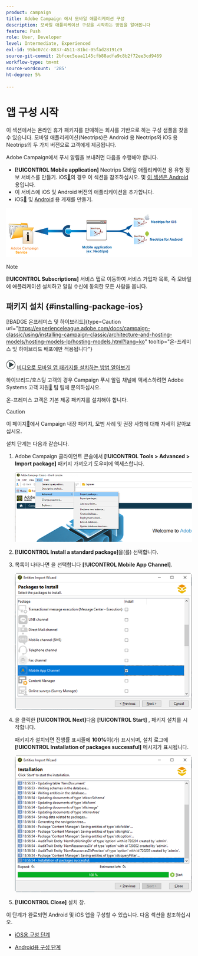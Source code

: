 ```yaml
---
product: campaign
title: Adobe Campaign 에서 모바일 애플리케이션 구성
description: 모바일 애플리케이션 구성을 시작하는 방법을 알아봅니다
feature: Push
role: User, Developer
level: Intermediate, Experienced
exl-id: 95bc07cc-8837-4511-81bc-05fad28191c9
source-git-commit: 2bfcec5eaa1145cfb88adfa9c8b2f72ee3cd9469
workflow-type: tm+mt
source-wordcount: '285'
ht-degree: 5%

---
```


# 앱 구성 시작



이 섹션에서는 온라인 휴가 패키지를 판매하는 회사를 기반으로 하는 구성 샘플을 찾을 수 있습니다. 모바일 애플리케이션(Neotrips)은 Android 용 Neotrips와 iOS 용 Neotrips의 두 가지 버전으로 고객에게 제공됩니다.

Adobe Campaign에서 푸시 알림을 보내려면 다음을 수행해야 합니다.

* **[!UICONTROL Mobile application]** Neotrips 모바일 애플리케이션 용 유형 정보 서비스를 만들기. iOS[&#128279;](configuring-the-mobile-application.md#configuring-ios-service)의 경우 이 섹션을 참조하십시오. 및 [이 섹션은 Android](configuring-the-mobile-application-android.md#configuring-android-service) 용입니다.
* 이 서비스에 iOS 및 Android 버전의 애플리케이션을 추가합니다.
* iOS[&#128279;](create-notifications-ios.md) 및 [Android](create-notifications-android.md) 용 게재를 만들기.

![](assets/nmac_service_diagram.png)

>[!NOTE]
>
>**[!UICONTROL Subscriptions]** 서비스 탭로 이동하여 서비스 가입자 목록, 즉 모바일에 애플리케이션 설치하고 알림 수신에 동의한 모든 사람을 봅니다.

## 패키지 설치 {#installing-package-ios}

[!BADGE 온프레미스 및 하이브리드]{type=Caution url="https://experienceleague.adobe.com/docs/campaign-classic/using/installing-campaign-classic/architecture-and-hosting-models/hosting-models-lp/hosting-models.html?lang=ko" tooltip="온-프레미스 및 하이브리드 배포에만 적용됩니다"}

![](assets/do-not-localize/how-to-video.png) [비디오로 모바일 앱 패키지를 설치하는 방법 알아보기](https://experienceleague.adobe.com/docs/campaign-classic-learn/tutorials/sending-messages/push-channel/installing-the-mobile-app-channel.html?lang=ko#sending-messages)

하이브리드/호스팅 고객의 경우 Campaign 푸시 알림 채널에 액세스하려면 Adobe Systems 고객 지원[&#128279;](https://helpx.adobe.com/kr/enterprise/admin-guide.html/enterprise/using/support-for-experience-cloud.ug.html) 팀 팀에 문의하십시오.

온-프레미스 고객은 기본 제공 패키지를 설치해야 합니다.

>[!CAUTION]
>
>이 페이지[&#128279;](../../installation/using/installing-campaign-standard-packages.md)에서 Campaign 내장 패키지, 모범 사례 및 권장 사항에 대해 자세히 알아보십시오.

설치 단계는 다음과 같습니다.

1. Adobe Campaign 클라이언트 콘솔에서 **[!UICONTROL Tools > Advanced > Import package]** 패키지 가져오기 도우미에 액세스합니다.

   ![](assets/package_ios.png)

1. **[!UICONTROL Install a standard package]**&#x200B;을(를) 선택합니다.

1. 목록이 나타나면 을 선택합니다 **[!UICONTROL Mobile App Channel]**.

   ![](assets/package_ios_2.png)

1. 을 클릭한 **[!UICONTROL Next]**&#x200B;다음 **[!UICONTROL Start]** , 패키지 설치를 시작합니다.

   패키지가 설치되면 진행률 표시줄에 **100%**&#x200B;이(가) 표시되며, 설치 로그에 **[!UICONTROL Installation of packages successful]** 메시지가 표시됩니다.

   ![](assets/package_ios_3.png)

1. **[!UICONTROL Close]** 설치 창.

이 단계가 완료되면 Android 및 iOS 앱을 구성할 수 있습니다.
다음 섹션을 참조하십시오.

* [iOS용 구성 단계](configuring-the-mobile-application.md)

* [Android용 구성 단계](configuring-the-mobile-application-android.md)
